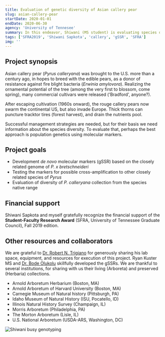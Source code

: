 ```yaml
---
title: Evaluation of genetic diversity of Asian callery pear
slug: asian-callery-pear
startDate: 2020-01-01
endDate: 2020-06-30
agency: 'University of Tennesee'
summary: In this endeavor, Shiwani (MS student) is evaluating species diversity using <em>de novo</em> gSSRs. We accrued samples of non-cultivated <em>P.&nbsp;calleryana</em> from Asia. Molecular markers will be tested for cross-amplification to related species as well.
tags: ['SFRA2019', 'Shiwani Sapkota', 'callery', 'gSSR', 'SFRA']
img: ''
---
```


Project synopsis
----------

Asian callery pear (*Pyrus&nbsp;calleryana*) was brought to the U.S. more than a century ago, in hopes to breed with the edible pears, as a donor of resistance against fire blight bacteria (*Erwinia&nbsp;amylovora*). Realizing the ornamental potential of the tree (among the very first to blossom, come spring), many commercial cultivars were released ('Bradford', anyone?). 

After escaping cultivation (1960s onward), the rouge callery pears now swarm the continental US, but also invade Europe. Thick thorns can puncture  tracktor tires (forest harvest), and drain the nutrients pool. 

Successful management strategies are needed, but for their basis we need information about the species diversity. To evaluate that, perhaps the best approach is population genetics using molecular markers.


## **Project goals**


  * Development *de&nbsp;novo* molecular markers (gSSR) based on the closely related genome of *P.&nbsp;x&nbsp;bretschneideri*
  * Testing the markers for possible cross-amplification to other closely related species of *Pyrus*
  * Evaluation of diversity of *P.&nbsp;calleryana* collection from the species native range
  

## Financial support

Shiwani Sapkota and myself gratefully recognize the financial support of the **Student-Faculty Research Award** (SFRA, University of Tennessee Graduate Council), Fall 2019 edition. 


## Other resources and collaborators

We are grateful to [Dr. Robert N. Trigiano](https://epp.tennessee.edu/people/directory/dr-robert-trigiano/) for generously sharing his lab space, equipment, and resources for execution of this project. Ryan Kuster MS and [Dr. Bode Olukolu](https://epp.tennessee.edu/people/directory/dr-bode-olukolu/) skillfully developed the gSSRs.
We are thankful to several institutions, for sharing with us their living (Arboreta) and preserved (Herbaria) collections.
  * Arnold Arboretum Herbarium (Boston, MA)
  * Arnold Arboretum of Harvard University (Boston, MA)
  * Carnegie Museum of Natural history (Pittsburgh, PA)
  * Idaho Museum of Natural History (ISU, Pocatello, ID)
  * Illinois Natural History Survey (Champaign, IL)
  * Morris Arboretum (Philadelphia, PA)
  * The Morton Arboretum (Lisle, IL)
  * U.S. National Arboretum (USDA-ARS, Washington, DC)

![Shiwani busy genotyping](./nowicki15.jpg)